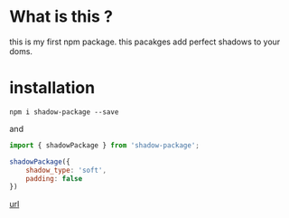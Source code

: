 # What is this ?

this is my first npm package.
this pacakges add perfect shadows to your doms.

# installation


`npm i shadow-package --save`

and

```javascript
import { shadowPackage } from 'shadow-package';

shadowPackage({
    shadow_type: 'soft',
    padding: false
})
```

[url](https://www.npmjs.com/package/shadow-package)
